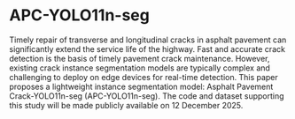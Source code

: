# APC-YOLO11n-seg
Timely repair of transverse and longitudinal cracks in asphalt pavement can significantly extend the service life of the highway. Fast and accurate crack detection is the basis of timely pavement crack maintenance. However, existing crack instance segmentation models are typically complex and challenging to deploy on edge devices for real-time detection. This paper proposes a lightweight instance segmentation model: Asphalt Pavement Crack-YOLO11n-seg (APC-YOLO11n-seg).
The code and dataset supporting this study will be made publicly available on 12 December 2025.

